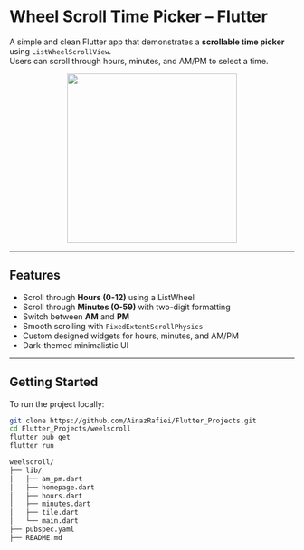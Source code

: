 # Wheel Scroll Time Picker – Flutter

A simple and clean Flutter app that demonstrates a **scrollable time picker** using `ListWheelScrollView`.  
Users can scroll through hours, minutes, and AM/PM to select a time.

<p align="center">
  <img src="https://github.com/user-attachments/assets/74d47b89-f866-4fb3-b4c0-bd3f6ded187b" width="300"/>
</p>

---

## Features

- Scroll through **Hours (0-12)** using a ListWheel
- Scroll through **Minutes (0-59)** with two-digit formatting
- Switch between **AM** and **PM**
- Smooth scrolling with `FixedExtentScrollPhysics`
- Custom designed widgets for hours, minutes, and AM/PM
- Dark-themed minimalistic UI

---

## Getting Started

To run the project locally:

```bash
git clone https://github.com/AinazRafiei/Flutter_Projects.git
cd Flutter_Projects/weelscroll
flutter pub get
flutter run

weelscroll/
├── lib/
│   ├── am_pm.dart
│   ├── homepage.dart
│   ├── hours.dart
│   ├── minutes.dart
│   ├── tile.dart
│   └── main.dart
├── pubspec.yaml
├── README.md
